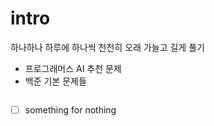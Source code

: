 # intro

하나하나 하루에 하나씩 천천히 오래 가늘고 길게 풀기

- 프로그래머스 AI 추천 문제
- 백준 기본 문제들

```{tableofcontents}
```

- [ ] something for nothing
